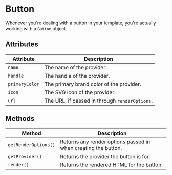 # Button
Whenever you're dealing with a button in your template, you're actually working with a `Button` object.

## Attributes

Attribute | Description
--- | ---
`name` | The name of the provider.
`handle` | The handle of the provider.
`primaryColor` | The primary brand color of the provider.
`icon` | The SVG icon of the provider.
`url` | The URL, if passed in through `renderOptions`.

## Methods

Method | Description
--- | ---
`getRenderOptions()` | Returns any render options passed in when creating the button.
`getProvider()` | Returns the provider the button is for.
`render()` | Returns the rendered HTML for the button.
